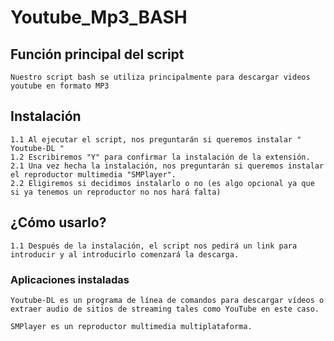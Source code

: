 # Youtube_Mp3_BASH

## Función principal del script
	
	Nuestro script bash se utiliza principalmente para descargar videos youtube en formato MP3
	

## Instalación
	
	1.1 Al ejecutar el script, nos preguntarán si queremos instalar " Youtube-DL "
	1.2 Escribiremos "Y" para confirmar la instalación de la extensión.
	2.1 Una vez hecha la instalación, nos preguntarán si queremos instalar el reproductor multimedia "SMPlayer".
	2.2 Eligiremos si decidimos instalarlo o no (es algo opcional ya que si ya tenemos un reproductor no nos hará falta)
	
## ¿Cómo usarlo? 
	
	1.1 Después de la instalación, el script nos pedirá un link para introducir y al introducirlo comenzará la descarga.
	

### Aplicaciones instaladas

	Youtube-DL es un programa de línea de comandos para descargar vídeos o extraer audio de sitios de streaming tales como YouTube en este caso.
	
	SMPlayer es un reproductor multimedia multiplataforma.
	
	
